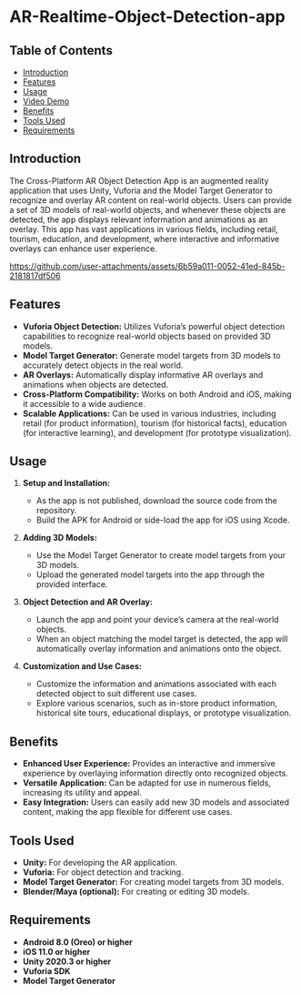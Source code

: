 # AR-Realtime-Object-Detection-app

## Table of Contents
- [Introduction](#introduction)
- [Features](#features)
- [Usage](#usage)
- [Video Demo](#video-demo)
- [Benefits](#benefits)
- [Tools Used](#tools-used)
- [Requirements](#requirements)


## Introduction
The Cross-Platform AR Object Detection App is an augmented reality application that uses Unity, Vuforia and the Model Target Generator to recognize and overlay AR content on real-world objects. Users can provide a set of 3D models of real-world objects, and whenever these objects are detected, the app displays relevant information and animations as an overlay. This app has vast applications in various fields, including retail, tourism, education, and development, where interactive and informative overlays can enhance user experience.



https://github.com/user-attachments/assets/6b59a011-0052-41ed-845b-2181817df506



## Features
- **Vuforia Object Detection:** Utilizes Vuforia’s powerful object detection capabilities to recognize real-world objects based on provided 3D models.
- **Model Target Generator:** Generate model targets from 3D models to accurately detect objects in the real world.
- **AR Overlays:** Automatically display informative AR overlays and animations when objects are detected.
- **Cross-Platform Compatibility:** Works on both Android and iOS, making it accessible to a wide audience.
- **Scalable Applications:** Can be used in various industries, including retail (for product information), tourism (for historical facts), education (for interactive learning), and development (for prototype visualization).

## Usage
1. **Setup and Installation:**
   - As the app is not published, download the source code from the repository.
   - Build the APK for Android or side-load the app for iOS using Xcode.

2. **Adding 3D Models:**
   - Use the Model Target Generator to create model targets from your 3D models.
   - Upload the generated model targets into the app through the provided interface.

3. **Object Detection and AR Overlay:**
   - Launch the app and point your device’s camera at the real-world objects.
   - When an object matching the model target is detected, the app will automatically overlay information and animations onto the object.

4. **Customization and Use Cases:**
   - Customize the information and animations associated with each detected object to suit different use cases.
   - Explore various scenarios, such as in-store product information, historical site tours, educational displays, or prototype visualization.



## Benefits
- **Enhanced User Experience:** Provides an interactive and immersive experience by overlaying information directly onto recognized objects.
- **Versatile Application:** Can be adapted for use in numerous fields, increasing its utility and appeal.
- **Easy Integration:** Users can easily add new 3D models and associated content, making the app flexible for different use cases.


## Tools Used
- **Unity:** For developing the AR application.
- **Vuforia:** For object detection and tracking.
- **Model Target Generator:** For creating model targets from 3D models.
- **Blender/Maya (optional):** For creating or editing 3D models.

## Requirements
- **Android 8.0 (Oreo) or higher**
- **iOS 11.0 or higher**
- **Unity 2020.3 or higher**
- **Vuforia SDK**
- **Model Target Generator**




